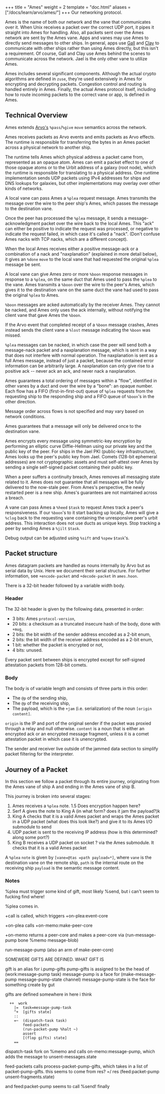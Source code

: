+++
title = "Ames"
weight = 2
template = "doc.html"
aliases = ["/docs/learn/arvo/ames/"]
+++
Our networking protocol.

Ames is the name of both our network and the vane that communicates
over it. When Unix receives a packet over the correct UDP port, it pipes
it straight into Ames for handling. Also, all packets sent over the
Ames network are sent by the Ames vane. Apps and vanes may use
Ames to directly send messages to other ships. In general, apps use
[Gall](@/docs/tutorials/arvo/gall.md) and [Clay](@/docs/tutorials/arvo/clay.md)
to communicate with other ships rather than using Ames
directly, but this isn't a requirement. Of course, Gall and Clay use
Ames behind the scenes to communicate across the network. Jael is the only other
vane to utilize Ames.

Ames includes several significant components. Although the actual
crypto algorithms are defined in `zuse`, they're used extensively in
Ames for encrypting and decrypting packets. Congestion control and
routing is handled entirely in Ames. Finally, the actual Ames
protocol itself, including how to route incoming packets to the correct
vane or app, is defined in Ames.

## Technical Overview
Ames extends [Arvo's](@/docs/tutorials/arvo/arvo.md) `%pass`/`%give` `move` semantics across the network.

Ames receives packets as Arvo events and emits packets as Arvo
effects.  The runtime is responsible for transferring the bytes in
an Ames packet across a physical network to another ship.

The runtime tells Ames which physical address a packet came from,
represented as an opaque atom.  Ames can emit a packet effect to
one of those opaque atoms or to the Urbit address of a galaxy
(root node), which the runtime is responsible for translating to a
physical address.  One runtime implementation sends UDP packets
using IPv4 addresses for ships and DNS lookups for galaxies, but
other implementations may overlay over other kinds of networks.

A local vane can pass Ames a `%plea` request message.  Ames
transmits the message over the wire to the peer ship's Ames, which
passes the message to the destination vane.

Once the peer has processed the `%plea` message, it sends a
message-acknowledgment packet over the wire back to the local
Ames.  This "ack" can either be positive to indicate the request was
processed, or negative to indicate the request failed, in which
case it's called a "nack".  (Don't confuse Ames nacks with TCP
nacks, which are a different concept).

When the local Ames receives either a positive message-ack or a
combination of a nack and "naxplanation" (explained in more detail
below), it gives an `%done` `move` to the local vane that had
requested the original `%plea` message be sent.

A local vane can give Ames zero or more `%boon` response messages in
response to a `%plea`, on the same duct that Ames used to pass the
`%plea` to the vane.  Ames transmits a `%boon` over the wire to the
peer's Ames, which gives it to the destination vane on the same
duct the vane had used to pass the original `%plea` to Ames.

`%boon` messages are acked automatically by the receiver Ames.  They
cannot be nacked, and Ames only uses the ack internally, without
notifying the client vane that gave Ames the `%boon`.

If the Arvo event that completed receipt of a `%boon` message
crashes, Ames instead sends the client vane a `%lost` message
indicating the `%boon` was missed.

`%plea` messages can be nacked, in which case the peer will send
both a message-nack packet and a naxplanation message, which is
sent in a way that does not interfere with normal operation.  The
naxplanation is sent as a full Ames message, instead of just a
packet, because the contained error information can be arbitrarily
large.  A naxplanation can only give rise to a positive ack --
never ack an ack, and never nack a naxplanation.

Ames guarantees a total ordering of messages within a "flow",
identified in other vanes by a duct and over the wire by a "bone":
an opaque number.  Each flow has a FIFO (first-in-first-out) queue of `%plea` requests
from the requesting ship to the responding ship and a FIFO queue
of `%boon`'s in the other direction.

Message order across flows is not specified and may vary based on
network conditions.

Ames guarantees that a message will only be delivered once to the
destination vane.

Ames encrypts every message using symmetric-key encryption by
performing an elliptic curve Diffie-Hellman using our private key
and the public key of the peer.  For ships in the Jael PKI
(public-key infrastructure), Ames looks up the peer's public key
from Jael.  Comets (128-bit ephemeral addresses) are not
cryptographic assets and must self-attest over Ames by sending a
single self-signed packet containing their public key.

When a peer suffers a continuity breach, Ames removes all
messaging state related to it.  Ames does not guarantee that all
messages will be fully delivered to the now-stale peer.  From
Ames's perspective, the newly restarted peer is a new ship.
Ames's guarantees are not maintained across a breach.

A vane can pass Ames a `%heed` `$task` to request Ames track a peer's
responsiveness.  If our `%boon`'s to it start backing up locally,
Ames will give a `%clog` back to the requesting vane containing the
unresponsive peer's urbit address.  This interaction does not use
ducts as unique keys.  Stop tracking a peer by sending Ames a
`%jilt` `$task`.

Debug output can be adjusted using `%sift` and `%spew` `$task`'s.

## Packet structure

Ames datagram packets are handled as nouns internally by Arvo but as serial data
by Unix. Here we document their serial structure.
For further information, see `+encode-packet` and `+decode-packet` in `ames.hoon`.

There is a 32-bit header followed by a variable width body.

### Header

The 32-bit header is given by the following data, presented in order:

 - 3 bits: Ames `protocol-version`,
 - 20 bits: a checksum as a truncated insecure hash of the body, done with
   `+mug`,
 - 2 bits: the bit width of the sender address encoded as a 2-bit enum,
 - 2 bits: the bit width of the receiver address encoded as a 2-bit enum,
 - 1 bit: whether the packet is encrypted or not,
 - 4 bits: unused.
 
 Every packet sent between ships is encrypted except for self-signed attestation packets from 128-bit comets.
 
### Body

The body is of variable length and consists of three parts in this order:

 - The `@p` of the sending ship,
 - The `@p` of the receiving ship,
 - The payload, which is the `+jam` (i.e. serialization) of the noun `[origin content]`.
 
 `origin` is the IP and port of the original sender if the packet was proxied
 through a relay and null otherwise. `content` is a noun that is either an encrypted ack or an
 encrypted message fragment, unless it is a comet attestation packet in which
 case it is unencrypted.
 
 The sender and receiver live outside of the jammed data section to simplify
 packet filtering for the interpreter.
 

## Journey of a Packet

In this section we follow a packet through its entire journey, originating from
the Ames vane of ship A and ending in the Ames vane of ship B.

This journey is broken into several stages:

1. Ames receives a `%plea` note.
1.5 Does encryption happen here?
2. Serf A gives the note to King A (in what form? does it jam the payload?)k
3. King A checks that it is a valid Ames packet and wraps the Ames packet in a UDP packet (what does this look like?) and
   give it to its Ames I/O submodule to send
4. UDP packet is sent to the receiving IP address (how is this determined? along
   some port?)
5. King B receives a UDP packet on socket ? via the Ames submodule. It checks
   that it is a valid Ames packet


A `%plea` `note` is given by `[vane=@tas =path payload=*]`, where
`vane` is the destination vane on the remote ship, `path` is the internal
route on the receiving ship `payload` is the semantic message content.


### Notes

%plea must trigger some kind of gift, most likely %send, but i can't seem to
fucking find where!

%plea comes in.

+call is called, which triggers +on-plea:event-core

+on-plea calls +on-memo:make-peer-core

+on-memo returns a peer-core and makes a peer-core via (run-message-pump bone
%memo message-blob)

run-message-pump (also an arm of make-peer-core)


SOMEWERE GIFTS ARE DEFINED. WHAT GIFT IS

gift is an alias for i.pump-gifts
pump-gifts is assigned to be the head of (work:message-pump task)
message-pump is a face for (make-message-pump message-pump-state channel)
message-pump-state is the face for something create by gut


gifts are defined somewhere in here i think
```hoon
  ++  work
    |=  task=message-pump-task
    ^+  [gifts state]
    ::
    =~  (dispatch-task task)
        feed-packets
        (run-packet-pump %halt ~)
        assert
        [(flop gifts) state]
    ==
```

dispatch-task fork on %memo and calls on-memo:message-pump, which adds the
message to unsent-messages.state

feed-packets calls process-packet-pump-gifts, which takes in a list of
packet-pump-gifts. this seems to come from res? =/  res  (feed:packet-pump unsent-fragments.state)
 
 and feed:packet-pump seems to call %send! finally
